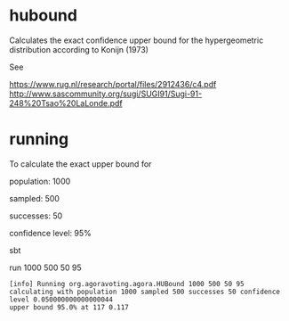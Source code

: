 # hubound

Calculates the exact confidence upper bound for the
hypergeometric distribution according to Konijn (1973)

See

https://www.rug.nl/research/portal/files/2912436/c4.pdf
http://www.sascommunity.org/sugi/SUGI91/Sugi-91-248%20Tsao%20LaLonde.pdf

# running

To calculate the exact upper bound for

population: 1000

sampled: 500

successes: 50

confidence level: 95%

sbt

run 1000 500 50 95

    [info] Running org.agoravoting.agora.HUBound 1000 500 50 95
    calculating with population 1000 sampled 500 successes 50 confidence level 0.050000000000000044
    upper bound 95.0% at 117 0.117